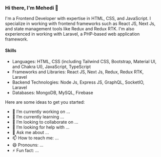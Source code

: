 ### Hi there, I'm Mehedi 👋


I'm a Frontend Developer with expertise in HTML, CSS, and JavaScript. I specialize in working with frontend frameworks such as React JS, Next Js, and state management tools like Redux and Redux RTK. I'm also experienced in working with Laravel, a PHP-based web application framework.

#### Skills
  - Languages: HTML, CSS (including Tailwind CSS, Bootstrap, Material UI, and Chakra UI), JavaScript, TypeScript
  - Frameworks and Libraries: React JS, Next Js, Redux, Redux RTK, Laravel
  - Backend Technologies: Node Js, Express JS, GraphQL, SocketIO, Laravel
  - Databases: MongoDB, MySQL, Firebase

Here are some ideas to get you started:

- 🔭 I’m currently working on ...
- 🌱 I’m currently learning ...
- 👯 I’m looking to collaborate on ...
- 🤔 I’m looking for help with ...
- 💬 Ask me about ...
- 📫 How to reach me: ...
- 😄 Pronouns: ...
- ⚡ Fun fact: ...

